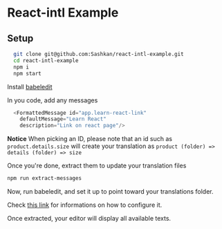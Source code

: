 # React-intl Example

## Setup

```sh
  git clone git@github.com:Sashkan/react-intl-example.git
  cd react-intl-example
  npm i
  npm start
```

Install [babeledit](https://www.codeandweb.com/babeledit/download)

In you code, add any messages

```js
  <FormattedMessage id="app.learn-react-link"
    defaultMessage="Learn React"
    description="Link on react page"/>
```

**Notice** When picking an ID, please note that an id such as `product.details.size` will create your translation as `product (folder) => details (folder) => size`

Once you're done, extract them to update your translation files

```sh
npm run extract-messages
```

Now, run babeledit, and set it up to point toward your translations folder.

Check [this link](https://www.codeandweb.com/babeledit/tutorials/how-to-translate-your-react-app-with-react-intl) for informations on how to configure it.

Once extracted, your editor will display all available texts.

